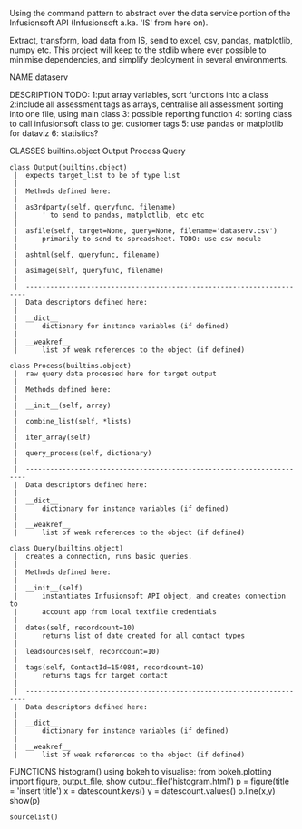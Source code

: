 Using the command pattern to abstract over the data service portion of the Infusionsoft API (Infusionsoft a.ka. 'IS' from here on).

Extract, transform, load data from IS, send to excel, csv, pandas, matplotlib, numpy etc.
This project will keep to the stdlib where ever possible to minimise dependencies, and simplify deployment in several environments.

NAME
    dataserv

DESCRIPTION
    TODO:
    1:put array variables, sort functions into a class
    2:include all assessment tags as arrays, centralise all assessment sorting into
        one file, using main class
    3: possible reporting function
    4: sorting class to call infusionsoft class to get customer tags
    5: use pandas or matplotlib for dataviz
    6: statistics?

CLASSES
    builtins.object
        Output
        Process
        Query
    
    class Output(builtins.object)
     |  expects target_list to be of type list
     |  
     |  Methods defined here:
     |  
     |  as3rdparty(self, queryfunc, filename)
     |      ' to send to pandas, matplotlib, etc etc
     |  
     |  asfile(self, target=None, query=None, filename='dataserv.csv')
     |      primarily to send to spreadsheet. TODO: use csv module
     |  
     |  ashtml(self, queryfunc, filename)
     |  
     |  asimage(self, queryfunc, filename)
     |  
     |  ----------------------------------------------------------------------
     |  Data descriptors defined here:
     |  
     |  __dict__
     |      dictionary for instance variables (if defined)
     |  
     |  __weakref__
     |      list of weak references to the object (if defined)
    
    class Process(builtins.object)
     |  raw query data processed here for target output
     |  
     |  Methods defined here:
     |  
     |  __init__(self, array)
     |  
     |  combine_list(self, *lists)
     |  
     |  iter_array(self)
     |  
     |  query_process(self, dictionary)
     |  
     |  ----------------------------------------------------------------------
     |  Data descriptors defined here:
     |  
     |  __dict__
     |      dictionary for instance variables (if defined)
     |  
     |  __weakref__
     |      list of weak references to the object (if defined)
    
    class Query(builtins.object)
     |  creates a connection, runs basic queries.
     |  
     |  Methods defined here:
     |  
     |  __init__(self)
     |      instantiates Infusionsoft API object, and creates connection to
     |      account app from local textfile credentials
     |  
     |  dates(self, recordcount=10)
     |      returns list of date created for all contact types
     |  
     |  leadsources(self, recordcount=10)
     |  
     |  tags(self, ContactId=154084, recordcount=10)
     |      returns tags for target contact
     |  
     |  ----------------------------------------------------------------------
     |  Data descriptors defined here:
     |  
     |  __dict__
     |      dictionary for instance variables (if defined)
     |  
     |  __weakref__
     |      list of weak references to the object (if defined)

FUNCTIONS
    histogram()
        using bokeh to visualise:
        from bokeh.plotting import figure, output_file, show
        output_file('histogram.html')
        p = figure(title = 'insert title')
        x = datescount.keys()
        y = datescount.values()
        p.line(x,y)
        show(p)
    
    sourcelist()

